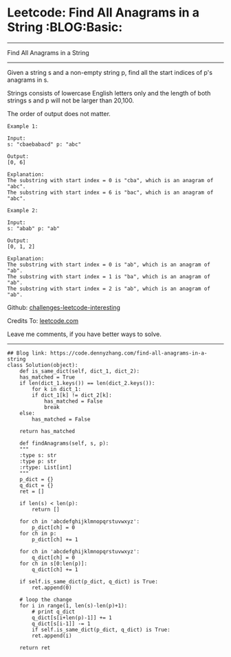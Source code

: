 
# Leetcode: Find All Anagrams in a String     :BLOG:Basic:

---

Find All Anagrams in a String  

---

Given a string s and a non-empty string p, find all the start indices of p's anagrams in s.  

Strings consists of lowercase English letters only and the length of both strings s and p will not be larger than 20,100.  

The order of output does not matter.  

    Example 1:
    
    Input:
    s: "cbaebabacd" p: "abc"
    
    Output:
    [0, 6]
    
    Explanation:
    The substring with start index = 0 is "cba", which is an anagram of "abc".
    The substring with start index = 6 is "bac", which is an anagram of "abc".

    Example 2:
    
    Input:
    s: "abab" p: "ab"
    
    Output:
    [0, 1, 2]
    
    Explanation:
    The substring with start index = 0 is "ab", which is an anagram of "ab".
    The substring with start index = 1 is "ba", which is an anagram of "ab".
    The substring with start index = 2 is "ab", which is an anagram of "ab".

Github: [challenges-leetcode-interesting](https://github.com/DennyZhang/challenges-leetcode-interesting/tree/master/problems/find-all-anagrams-in-a-string)  

Credits To: [leetcode.com](https://leetcode.com/problems/find-all-anagrams-in-a-string/description/)  

Leave me comments, if you have better ways to solve.  

---

    ## Blog link: https://code.dennyzhang.com/find-all-anagrams-in-a-string
    class Solution(object):
        def is_same_dict(self, dict_1, dict_2):
    	has_matched = True
    	if len(dict_1.keys()) == len(dict_2.keys()):
    	    for k in dict_1:
    		if dict_1[k] != dict_2[k]:
    		    has_matched = False
    		    break
    	else:
    	    has_matched = False
    
    	return has_matched
    
        def findAnagrams(self, s, p):
    	"""
    	:type s: str
    	:type p: str
    	:rtype: List[int]
    	"""
    	p_dict = {}
    	q_dict = {}
    	ret = []
    
    	if len(s) < len(p):
    	    return []
    
    	for ch in 'abcdefghijklmnopqrstuvwxyz':
    	    p_dict[ch] = 0
    	for ch in p:
    	    p_dict[ch] += 1
    
    	for ch in 'abcdefghijklmnopqrstuvwxyz':
    	    q_dict[ch] = 0
    	for ch in s[0:len(p)]:
    	    q_dict[ch] += 1
    
    	if self.is_same_dict(p_dict, q_dict) is True:
    	    ret.append(0)
    
    	# loop the change
    	for i in range(1, len(s)-len(p)+1):
    	    # print q_dict
    	    q_dict[s[i+len(p)-1]] += 1
    	    q_dict[s[i-1]] -= 1
    	    if self.is_same_dict(p_dict, q_dict) is True:
    		ret.append(i)
    
    	return ret

